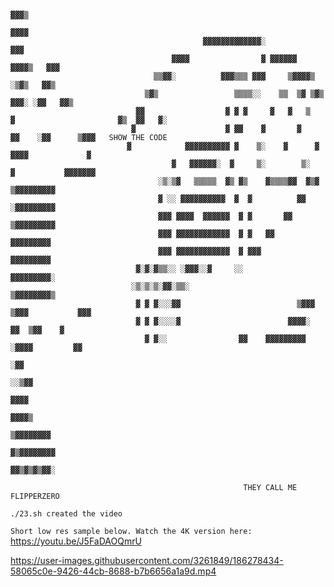 

                                                                                               ▓▓▓▒           
                                                                                                  ▓▓▓▓        
                                               ▓▓▓▓▓▓▓▓▓▓▓▓▓░                                        ▓▓▓      
                                        ▓▓▓▓                ▓ ▓▓▓▓▓▓                           ▓▓▓▓▒   ▓▓▓    
                                    ▒▒▓▓░          ▓▓▓▒▒▒ ▓▓▓     ▒▓▓▓▓▒                          ░▒▓▒   ▓▓▒  
                                  ▒▓▒                 ▒▒▒▒░░    ▒▒  ▒▓ ▒▓▒                     ▓▓▓░ ░▓▓   ▓▓▒ 
                                ▓▓                  ▓ ▓ ▓     ▓   ▓   ▒   ▓                       ▓▒  ▓▓   ▓░ 
                               ▓                    ▓ ▓▓    ▓       ▓     ▓▓    ░▓▓      ▒▓▓▓   SHOW THE CODE   
                              ▓            ▓▓▓▓▓▓▓▓▓▓ ▓    ▒░    ▓      ▓   ▓▓▓▓             ▓                
                                        ▓   ▓▓▓▓▓▓░  ▓     ▒░        ▒░    ▓           ▓▓▓▓▓▓▓                
                                     ░▒░▒▓   ▒▒▒▒▒  ▓▒ ▓▒    ▓▒▒▒▒▓▓  ▓▒▓         ▒▓▓▓▓▓▓▓▓▓                  
                                     ▓ ░░ ▓▓▓▓▓▓▓▓▓▓  ▓  ▓          ▓▓          ░▓▓▓▓▓▓▓▓▓                    
                                     ▓▓▓ ▓▓▓▓  ▓▓▓▓▓▓  ▓ ▓       ▓▓           ▒▓▓▓▓▓▓▓▓▓                      
                                     ▓▓▓ ▓▓▓▓▓▓▓▓▓▓▓▓  ▓ ▓   ▓▓              ▓▓▓▓▓▓▓▓▓                        
                                     ▓▓▓ ▓▓▓▓▓▓▓▓▓▓▓▓  ▓ ▓▓▓               ▓▓▓▓▓▓▓▓▓                          
                                ▓░▓░▓▒▒░░ ░▓▓▓░░▓     ░░                ▓▓▓▓▓▓▓▓▓░                            
                               ░▒░▒░▒░▓▓░▒▒░                          ▒▓▓▓▓▓▓▓▓▒                              
                                ▓ ▓ ▓░░░▓▓                          ▒▓▓▓      ▒▓▓▓           ▓▓▓              
                                ▓ ▓ ▓░░░░▓                        ▓▓▓▓░             ▓▓  ▒▓▓    ▓              
                                  ▓ ▓░░                ▓▓    ▓▓▓▓▓▓▓▓▓          ░▓▓▓▓         ▓▓              
                                                                                           ░▓▓                
                                                                                       ░░▒▓▓                  
                                                                                 ▓▓▓▓                         
                                                                          ▓▓▓▓▒                               
                                                                     ▒▓▓▓▓▓▓▓▓                                
                                                                    ▓▒▓▓▓▓▓▓▓▓                                
                                                                     ▓▓▒▓▒▓▒▓▓░  

                                                        THEY CALL ME FLIPPERZERO
                                                    
 ```./23.sh created the video```
 
 ```Short low res sample below. Watch the 4K version here:``` https://youtu.be/J5FaDAOQmrU                                                          



https://user-images.githubusercontent.com/3261849/186278434-58065c0e-9426-44cb-8688-b7b6656a1a9d.mp4


